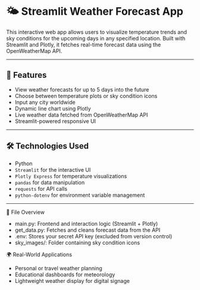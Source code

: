 # 🌤️ Streamlit Weather Forecast App

This interactive web app allows users to visualize temperature trends and sky conditions for the upcoming days in any specified location. Built with Streamlit and Plotly, it fetches real-time forecast data using the OpenWeatherMap API.

---

## 🚀 Features

- View weather forecasts for up to 5 days into the future
- Choose between temperature plots or sky condition icons
- Input any city worldwide
- Dynamic line chart using Plotly
- Live weather data fetched from OpenWeatherMap API
- Streamlit-powered responsive UI

---

## 🛠 Technologies Used

- Python
- `Streamlit` for the interactive UI
- `Plotly Express` for temperature visualizations
- `pandas` for data manipulation
- `requests` for API calls
- `python-dotenv` for environment variable management

---

📂 File Overview
- main.py: Frontend and interaction logic (Streamlit + Plotly)
- get_data.py: Fetches and cleans forecast data from the API
- .env: Stores your secret API key (excluded from version control)
- sky_images/: Folder containing sky condition icons

🌍 Real-World Applications
- Personal or travel weather planning
- Educational dashboards for meteorology
- Lightweight weather display for digital signage
